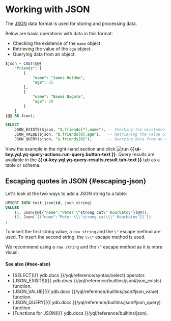 # Working with JSON

The [JSON](https://en.wikipedia.org/wiki/JSON) data format is used for storing and processing data.

Below are basic operations with data in this format:

* Checking the existence of the `name` object.
* Retrieving the value of the `age` object.
* Querying data from an object.

```sql
$json = CAST(@@{
    "friends": [
        {
            "name": "James Holden",
            "age": 35
        },
        {
            "name": "Naomi Nagata",
            "age": 30
        }
    ]
}@@ AS Json);

SELECT
    JSON_EXISTS($json, "$.friends[*].name"), -- Checking the existence of the `name` object.
    JSON_VALUE($json, "$.friends[0].age"),   -- Retrieving the value of the `age` object.
    JSON_QUERY($json, "$.friends[0]");       -- Querying data from an object.
```

View the example in the right-hand section and click ![run](../../_assets/console-icons/play-fill.svg) **{{ ui-key.yql.yq-query-actions.run-query.button-text }}**.
Query results are available in the **{{ ui-key.yql.yq-query-results.result.tab-text }}** tab as a table or schema.

## Escaping quotes in JSON {#escaping-json}

Let's look at the two ways to add a JSON string to a table:

```sql
UPSERT INTO test_json(id, json_string)
VALUES
    (1, Json(@@[{"name":"Peter \"strong cat\" Kourbatov"}]@@)),
    (2, Json('[{"name":"Peter \\\"strong cat\\\" Kourbatov"}]'))
;
```

To insert the first string value, a `raw string` and the `\"` escape method are used. To insert the second string, the `\\\"` escape method is used.

We recommend using a `raw string` and the `\"` escape method as it is more visual.

#### See also {#see-also}

* [SELECT]({{ ydb.docs }}/yql/reference/syntax/select) operator.
* [JSON_EXISTS]({{ ydb.docs }}/yql/reference/builtins/json#json_exists) function.
* [JSON_VALUE]({{ ydb.docs }}/yql/reference/builtins/json#json_value) function.
* [JSON_QUERY]({{ ydb.docs }}/yql/reference/builtins/json#json_query) function.
* [Functions for JSON]({{ ydb.docs }}/yql/reference/builtins/json).
